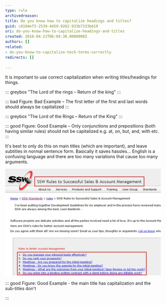 ```yaml
---
type: rule
archivedreason: 
title: Do you know how to capitalize headings and titles?
guid: c8104ef3-2539-4459-9262-933b7333b619
uri: do-you-know-how-to-capitalize-headings-and-titles
created: 2016-04-21T06:04:30.0000000Z
authors: []
related:
- do-you-know-to-capitalize-tech-terms-correctly
redirects: []

---
```


It is important to use correct capitalization when writing titles/headings for things.


::: greybox
"The Lord of the rings – Return of the king"
:::



::: bad
Figure: Bad Example – The first letter of the first and last words should always be capitalized
:::



::: greybox
"The Lord of the Rings – Return of the King"
:::



::: good
Figure: Good Example – Only conjunctions and prepositions (both having similar rules) should not be capitalized e.g. at, on, but, and, with etc.
:::



<!--endintro-->

It's best to only do this on main titles (which are important), and leave subtitles in normal sentence form. Basically it saves hassles... English is a confusing language and there are too many variations that cause too many arguments.


![](good-example-of-capitalizing-titles.jpg)


::: good
Figure: Good Example - the main title has capitalization and the sub-titles don't

:::
